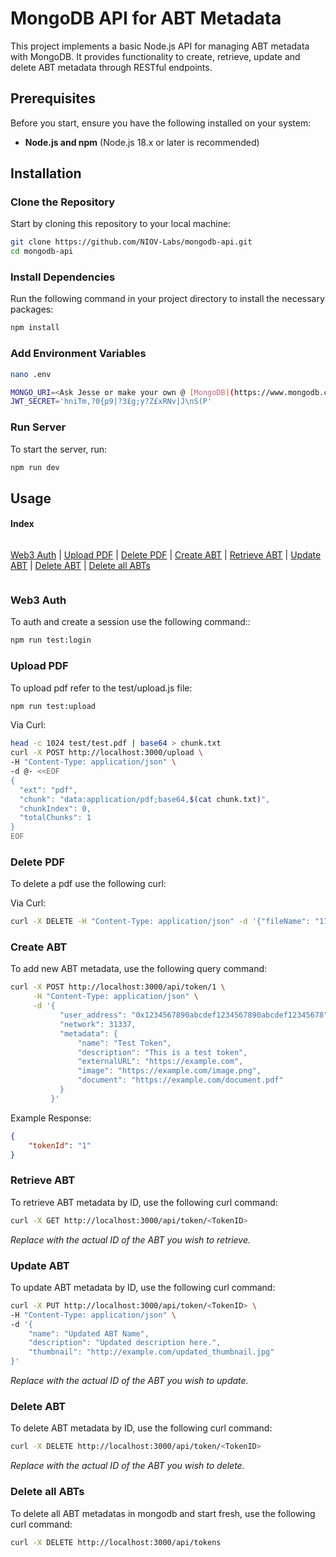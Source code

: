 # MongoDB API for ABT Metadata

This project implements a basic Node.js API for managing ABT metadata with MongoDB. It provides functionality to create, retrieve, update and delete ABT metadata through RESTful endpoints.

## Prerequisites

Before you start, ensure you have the following installed on your system:

- **Node.js and npm** (Node.js 18.x or later is recommended)

## Installation

### Clone the Repository

Start by cloning this repository to your local machine:

```bash
git clone https://github.com/NIOV-Labs/mongodb-api.git
cd mongodb-api
```

### Install Dependencies

Run the following command in your project directory to install the necessary packages:

```bash
npm install
```

### Add Environment Variables

```bash
nano .env
```

```bash
MONGO_URI=<Ask Jesse or make your own @ [MongoDB](https://www.mongodb.com/products/platform/atlas-database)>
JWT_SECRET='hniTm,?0{p9|?3£g;y?Z£xRNv|J\nS(P'
```

### Run Server

To start the server, run:

```bash
npm run dev
```

## Usage

#### Index

<div style="display: flex; flex-direction: row; flex-wrap: wrap; gap: 16px;">

[Web3 Auth](#web3-auth) | [Upload PDF](#upload-pdf) | [Delete PDF](#delete-pdf) | [Create ABT](#create-abt) | [Retrieve ABT](#retrieve-abt) | [Update ABT](#update-abt) | [Delete ABT](#delete-abt) | [Delete all ABTs](#delete-all-abts)

</div>

### Web3 Auth

To auth and create a session use the following command::

```bash
npm run test:login
```

### Upload PDF

To upload pdf refer to the test/upload.js file:

```bash
npm run test:upload
```

Via Curl:

```bash
head -c 1024 test/test.pdf | base64 > chunk.txt 
curl -X POST http://localhost:3000/upload \
-H "Content-Type: application/json" \
-d @- <<EOF
{
  "ext": "pdf",
  "chunk": "data:application/pdf;base64,$(cat chunk.txt)",
  "chunkIndex": 0,
  "totalChunks": 1
}
EOF
```

### Delete PDF

To delete a pdf use the following curl:

Via Curl:

```bash
curl -X DELETE -H "Content-Type: application/json" -d '{"fileName": "1716162989796_test-1.pdf"}' http://localhost:3000/api/upload
```

### Create ABT

To add new ABT metadata, use the following query command:

```bash
curl -X POST http://localhost:3000/api/token/1 \
     -H "Content-Type: application/json" \
     -d '{
           "user_address": "0x1234567890abcdef1234567890abcdef12345678",
           "network": 31337,
           "metadata": {
               "name": "Test Token",
               "description": "This is a test token",
               "externalURL": "https://example.com",
               "image": "https://example.com/image.png",
               "document": "https://example.com/document.pdf"
           }
         }'
```

Example Response:

```json
{
    "tokenId": "1" 
}
```

### Retrieve ABT

To retrieve ABT metadata by ID, use the following curl command:

```bash
curl -X GET http://localhost:3000/api/token/<TokenID>
```

*Replace <TokenID> with the actual ID of the ABT you wish to retrieve.*

### Update ABT

To update ABT metadata by ID, use the following curl command:

```bash
curl -X PUT http://localhost:3000/api/token/<TokenID> \
-H "Content-Type: application/json" \
-d '{
    "name": "Updated ABT Name",
    "description": "Updated description here.",
    "thumbnail": "http://example.com/updated_thumbnail.jpg"
}'
```

*Replace <TokenID> with the actual ID of the ABT you wish to update.*

### Delete ABT

To delete ABT metadata by ID, use the following curl command:

```bash
curl -X DELETE http://localhost:3000/api/token/<TokenID>
```

*Replace <TokenID> with the actual ID of the ABT you wish to delete.*

### Delete all ABTs

To delete all ABT metadatas in mongodb and start fresh, use the following curl command:

```bash
curl -X DELETE http://localhost:3000/api/tokens
```

